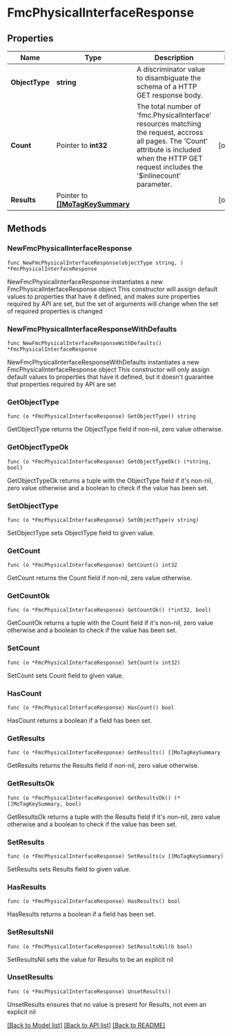 # FmcPhysicalInterfaceResponse

## Properties

Name | Type | Description | Notes
------------ | ------------- | ------------- | -------------
**ObjectType** | **string** | A discriminator value to disambiguate the schema of a HTTP GET response body. | 
**Count** | Pointer to **int32** | The total number of &#39;fmc.PhysicalInterface&#39; resources matching the request, accross all pages. The &#39;Count&#39; attribute is included when the HTTP GET request includes the &#39;$inlinecount&#39; parameter. | [optional] 
**Results** | Pointer to [**[]MoTagKeySummary**](MoTagKeySummary.md) |  | [optional] 

## Methods

### NewFmcPhysicalInterfaceResponse

`func NewFmcPhysicalInterfaceResponse(objectType string, ) *FmcPhysicalInterfaceResponse`

NewFmcPhysicalInterfaceResponse instantiates a new FmcPhysicalInterfaceResponse object
This constructor will assign default values to properties that have it defined,
and makes sure properties required by API are set, but the set of arguments
will change when the set of required properties is changed

### NewFmcPhysicalInterfaceResponseWithDefaults

`func NewFmcPhysicalInterfaceResponseWithDefaults() *FmcPhysicalInterfaceResponse`

NewFmcPhysicalInterfaceResponseWithDefaults instantiates a new FmcPhysicalInterfaceResponse object
This constructor will only assign default values to properties that have it defined,
but it doesn't guarantee that properties required by API are set

### GetObjectType

`func (o *FmcPhysicalInterfaceResponse) GetObjectType() string`

GetObjectType returns the ObjectType field if non-nil, zero value otherwise.

### GetObjectTypeOk

`func (o *FmcPhysicalInterfaceResponse) GetObjectTypeOk() (*string, bool)`

GetObjectTypeOk returns a tuple with the ObjectType field if it's non-nil, zero value otherwise
and a boolean to check if the value has been set.

### SetObjectType

`func (o *FmcPhysicalInterfaceResponse) SetObjectType(v string)`

SetObjectType sets ObjectType field to given value.


### GetCount

`func (o *FmcPhysicalInterfaceResponse) GetCount() int32`

GetCount returns the Count field if non-nil, zero value otherwise.

### GetCountOk

`func (o *FmcPhysicalInterfaceResponse) GetCountOk() (*int32, bool)`

GetCountOk returns a tuple with the Count field if it's non-nil, zero value otherwise
and a boolean to check if the value has been set.

### SetCount

`func (o *FmcPhysicalInterfaceResponse) SetCount(v int32)`

SetCount sets Count field to given value.

### HasCount

`func (o *FmcPhysicalInterfaceResponse) HasCount() bool`

HasCount returns a boolean if a field has been set.

### GetResults

`func (o *FmcPhysicalInterfaceResponse) GetResults() []MoTagKeySummary`

GetResults returns the Results field if non-nil, zero value otherwise.

### GetResultsOk

`func (o *FmcPhysicalInterfaceResponse) GetResultsOk() (*[]MoTagKeySummary, bool)`

GetResultsOk returns a tuple with the Results field if it's non-nil, zero value otherwise
and a boolean to check if the value has been set.

### SetResults

`func (o *FmcPhysicalInterfaceResponse) SetResults(v []MoTagKeySummary)`

SetResults sets Results field to given value.

### HasResults

`func (o *FmcPhysicalInterfaceResponse) HasResults() bool`

HasResults returns a boolean if a field has been set.

### SetResultsNil

`func (o *FmcPhysicalInterfaceResponse) SetResultsNil(b bool)`

 SetResultsNil sets the value for Results to be an explicit nil

### UnsetResults
`func (o *FmcPhysicalInterfaceResponse) UnsetResults()`

UnsetResults ensures that no value is present for Results, not even an explicit nil

[[Back to Model list]](../README.md#documentation-for-models) [[Back to API list]](../README.md#documentation-for-api-endpoints) [[Back to README]](../README.md)


